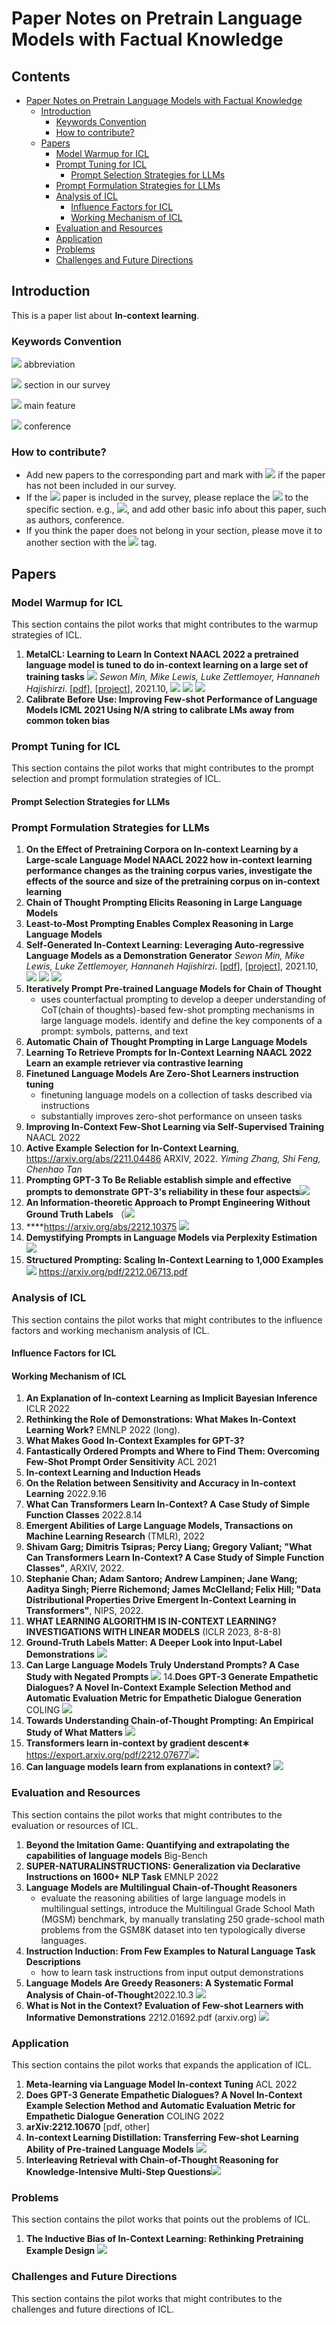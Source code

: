 
# Paper Notes on Pretrain Language Models with Factual Knowledge

<!-- omit in toc -->
## Contents

- [Paper Notes on Pretrain Language Models with Factual Knowledge](#paper-notes-on-pretrain-language-models-with-factual-knowledge)
  - [Introduction](#introduction)
    - [Keywords Convention](#keywords-convention)
    - [How to contribute?](#how-to-contribute)
  - [Papers](#papers)
    - [Model Warmup for ICL](#model-warmup-for-icl)
    - [Prompt Tuning for ICL](#prompt-tuning-for-icl)
      - [Prompt Selection Strategies for LLMs](#prompt-selection-strategies-for-llms)
    - [Prompt Formulation Strategies for LLMs](#prompt-formulation-strategies-for-llms)
    - [Analysis of ICL](#analysis-of-icl)
      - [Influence Factors for ICL](#influence-factors-for-icl)
      - [Working Mechanism of ICL](#working-mechanism-of-icl)
    - [Evaluation and Resources](#evaluation-and-resources)
    - [Application](#application)
    - [Problems](#problems)
    - [Challenges and Future Directions](#challenges-and-future-directions)

## Introduction

This is a paper list about **In-context learning**.

### Keywords Convention

![](https://img.shields.io/badge/MetaICL-DCE7F1) abbreviation

![](https://img.shields.io/badge/Analysis-EAD8D9) section in our survey

![](https://img.shields.io/badge/QA-D8D0E1) main feature

![](https://img.shields.io/badge/XXX-FAEFCA) conference

### How to contribute?

- Add new papers to the corresponding part and mark with ![](https://img.shields.io/badge/New-EAD8D9) if the paper has not been included in our survey.
- If the ![](https://img.shields.io/badge/New-EAD8D9) paper is included in the survey, please replace the ![](https://img.shields.io/badge/New-EAD8D9) to the specific section. e.g., ![](https://img.shields.io/badge/Analysis-EAD8D9), and add other basic info about this paper, such as authors, conference.
- If you think the paper does not belong in your section, please move it to another section with the ![](https://img.shields.io/badge/New-EAD8D9) tag.


## Papers

### Model Warmup for ICL

This section contains the pilot works that might contributes to the warmup strategies of ICL.

1. **MetaICL: Learning to Learn In Context NAACL 2022 a pretrained language model is tuned to do in-context learning on a large set of training tasks** ![](https://img.shields.io/badge/MetaICL-DCE7F1)
   *Sewon Min, Mike Lewis, Luke Zettlemoyer, Hannaneh Hajishirzi*.  [[pdf](https://arxiv.org/abs/2110.15943)], [[project](https://github.com/facebookresearch/metaicl)], 2021.10, ![](https://img.shields.io/badge/NAACL2022-FAEFCA)
    ![](https://img.shields.io/badge/Warmup-EAD8D9) ![](https://img.shields.io/badge/MetaTraining-D8D0E1) 
2. **Calibrate Before Use: Improving Few-shot Performance of Language Models ICML 2021 Using N/A string to calibrate LMs away from common token bias**

### Prompt Tuning for ICL

This section contains the pilot works that might contributes to the prompt selection and prompt formulation strategies of ICL.

#### Prompt Selection Strategies for LLMs
### Prompt Formulation Strategies for LLMs

1. **On the Effect of Pretraining Corpora on In-context Learning by a Large-scale Language Model NAACL 2022 how in-context learning performance changes as the training corpus varies, investigate the effects of the source and size of the pretraining corpus on in-context learning**
2. **Chain of Thought Prompting Elicits Reasoning in Large Language Models**
3. **Least-to-Most Prompting Enables Complex Reasoning in Large Language Models**
4. **Self-Generated In-Context Learning: Leveraging Auto-regressive Language Models as a Demonstration Generator**
*Sewon Min, Mike Lewis, Luke Zettlemoyer, Hannaneh Hajishirzi*.  [[pdf](https://arxiv.org/pdf/2206.08082.pdf)], [[project]()], 2021.10, ![](https://img.shields.io/badge/NAACL2022Workshop-FAEFCA)
    ![](https://img.shields.io/badge/prompt-EAD8D9) ![](https://img.shields.io/badge/MetaTraining-D8D0E1)
5. **Iteratively Prompt Pre-trained Language Models for Chain of Thought**
   - uses counterfactual prompting to develop a deeper understanding of CoT(chain of thoughts)-based few-shot prompting mechanisms in large language models. identify and define the key components of a prompt: symbols, patterns, and text
6. **Automatic Chain of Thought Prompting in Large Language Models**
7. **Learning To Retrieve Prompts for In-Context Learning NAACL 2022 Learn an example retriever via contrastive learning**
8. **Finetuned Language Models Are Zero-Shot Learners instruction tuning**
    - finetuning language models on a collection of tasks described via instructions 
    - substantially improves zero-shot performance on unseen tasks
9. **Improving In-Context Few-Shot Learning via Self-Supervised Training** NAACL 2022
10. **Active Example Selection for In-Context Learning**,  <https://arxiv.org/abs/2211.04486> ARXIV,  2022.
    *Yiming Zhang, Shi Feng, Chenhao Tan* 
11. **Prompting GPT-3 To Be Reliable establish simple and effective prompts to demonstrate GPT-3's reliability in these four aspects**![](https://img.shields.io/badge/New-EAD8D9)
12. **An lnformation-theoretic Approach to Prompt Engineering Without Ground Truth Labels** （![](https://img.shields.io/badge/New-EAD8D9)
13. ****<https://arxiv.org/abs/2212.10375> ![](https://img.shields.io/badge/New-EAD8D9)
14. **Demystifying Prompts in Language Models via Perplexity Estimation** ![](https://img.shields.io/badge/New-EAD8D9)
15. **Structured Prompting: Scaling In-Context Learning to 1,000 Examples** ![](https://img.shields.io/badge/New-EAD8D9)
<https://arxiv.org/pdf/2212.06713.pdf>


### Analysis of ICL

This section contains the pilot works that might contributes to the influence factors and working mechanism analysis of ICL.

#### Influence Factors for ICL
#### Working Mechanism of ICL

1. **An Explanation of In-context Learning as Implicit Bayesian Inference** ICLR 2022
2. **Rethinking the Role of Demonstrations: What Makes In-Context Learning Work?** EMNLP 2022 (long).
3. **What Makes Good In-Context Examples for GPT-3?**  
4. **Fantastically Ordered Prompts and Where to Find Them: Overcoming Few-Shot Prompt Order Sensitivity** ACL 2021
5. **In-context Learning and Induction Heads**
6. **On the Relation between Sensitivity and Accuracy in In-context Learning** 2022.9.16
7. **What Can Transformers Learn In-Context? A Case Study of Simple Function Classes** 2022.8.14
8. **Emergent Abilities of Large Language Models, Transactions on Machine Learning Research** (TMLR), 2022
9. **Shivam Garg; Dimitris Tsipras; Percy Liang; Gregory Valiant;  "What Can Transformers Learn In-Context? A Case Study of Simple Function Classes"**,   ARXIV,  2022.
10. **Stephanie Chan; Adam Santoro; Andrew Lampinen; Jane Wang; Aaditya Singh; Pierre Richemond; James McClelland; Felix Hill;  "Data Distributional Properties Drive Emergent In-Context Learning in Transformers"**,   NIPS,  2022.
11. **WHAT LEARNING ALGORITHM IS IN-CONTEXT LEARNING? INVESTIGATIONS WITH LINEAR MODELS** (ICLR 2023, 8-8-8)
12. **Ground-Truth Labels Matter: A Deeper Look into Input-Label Demonstrations** ![](https://img.shields.io/badge/New-EAD8D9)
13. **Can Large Language Models Truly Understand Prompts? A Case Study with Negated Prompts** ![](https://img.shields.io/badge/New-EAD8D9)
14.**Does GPT-3 Generate Empathetic Dialogues? A Novel In-Context Example Selection Method and Automatic Evaluation Metric for Empathetic Dialogue Generation** COLING ![](https://img.shields.io/badge/New-EAD8D9)
15. **Towards Understanding Chain-of-Thought Prompting: An Empirical Study of What Matters** ![](https://img.shields.io/badge/New-EAD8D9)
16. **Transformers learn in-context by gradient descent∗** <https://export.arxiv.org/pdf/2212.07677>![](https://img.shields.io/badge/New-EAD8D9)
17. **Can language models learn from explanations in context?** ![](https://img.shields.io/badge/New-EAD8D9)


### Evaluation and Resources

This section contains the pilot works that might contributes to the evaluation or resources of ICL.

1. **Beyond the Imitation Game: Quantifying and extrapolating the capabilities of language models** Big-Bench
2. **SUPER-NATURALINSTRUCTIONS: Generalization via Declarative Instructions on 1600+ NLP Task** EMNLP 2022
3. **Language Models are Multilingual Chain-of-Thought Reasoners**
   - evaluate the reasoning abilities of large language models in multilingual settings, introduce the Multilingual Grade School Math (MGSM) benchmark, by manually translating 250 grade-school math problems from the GSM8K dataset into ten typologically diverse languages.
4. **Instruction Induction: From Few Examples to Natural Language Task Descriptions**
   - how to learn task instructions from input output demonstrations
5. **Language Models Are Greedy Reasoners: A Systematic Formal Analysis of Chain-of-Thought**2022.10.3  ![](https://img.shields.io/badge/New-EAD8D9)
6. **What is Not in the Context? Evaluation of Few-shot Learners with Informative Demonstrations** 2212.01692.pdf (arxiv.org)  ![](https://img.shields.io/badge/New-EAD8D9)



### Application

This section contains the pilot works that expands the application of ICL.

1. **Meta-learning via Language Model In-context Tuning** ACL 2022
2. **Does GPT-3 Generate Empathetic Dialogues? A Novel In-Context Example Selection Method and Automatic Evaluation Metric for Empathetic Dialogue Generation** COLING 2022
3. **arXiv:2212.10670** [pdf, other]
4. **In-context Learning Distillation: Transferring Few-shot Learning Ability of Pre-trained Language Models** ![](https://img.shields.io/badge/New-EAD8D9)
5. **Interleaving Retrieval with Chain-of-Thought Reasoning for Knowledge-Intensive Multi-Step Questions**![](https://img.shields.io/badge/New-EAD8D9)

### Problems

This section contains the pilot works that points out the problems of ICL.

1. **The Inductive Bias of In-Context Learning: Rethinking Pretraining Example Design** ![](https://img.shields.io/badge/New-EAD8D9)


### Challenges and Future Directions

This section contains the pilot works that might contributes to the challenges and future directions of ICL.





